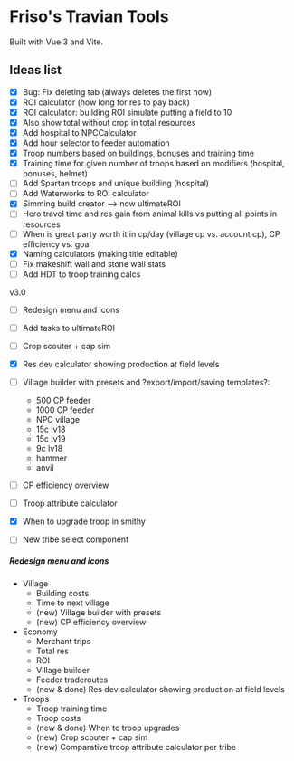 # Friso's Travian Tools

Built with Vue 3 and Vite.

## Ideas list

- [x] Bug: Fix deleting tab (always deletes the first now)
- [x] ROI calculator (how long for res to pay back)
- [x] ROI calculator: building ROI simulate putting a field to 10
- [x] Also show total without crop in total resources
- [x] Add hospital to NPCCalculator
- [x] Add hour selector to feeder automation
- [x] Troop numbers based on buildings, bonuses and training time
- [x] Training time for given number of troops based on modifiers (hospital, bonuses, helmet)
- [ ] Add Spartan troops and unique building (hospital)
- [ ] Add Waterworks to ROI calculator
- [x] Simming build creator --> now ultimateROI
- [ ] Hero travel time and res gain from animal kills vs putting all points in resources
- [ ] When is great party worth it in cp/day (village cp vs. account cp), CP efficiency vs. goal
- [x] Naming calculators (making title editable)
- [ ] Fix makeshift wall and stone wall stats
- [ ] Add HDT to troop training calcs

v3.0
- [ ] Redesign menu and icons
- [ ] Add tasks to ultimateROI
- [ ] Crop scouter + cap sim
- [X] Res dev calculator showing production at field levels
- [ ] Village builder with presets and ?export/import/saving templates?:
  - 500 CP feeder
  - 1000 CP feeder
  - NPC village
  - 15c lv18
  - 15c lv19
  - 9c lv18
  - hammer
  - anvil
- [ ] CP efficiency overview
- [ ] Troop attribute calculator
- [X] When to upgrade troop in smithy
- [ ] New tribe select component


##### Redesign menu and icons

- Village
    - Building costs
    - Time to next village
    - (new) Village builder with presets
    - (new) CP efficiency overview
- Economy
    - Merchant trips
    - Total res
    - ROI
    - Village builder
    - Feeder traderoutes
    - (new & done) Res dev calculator showing production at field levels
- Troops
    - Troop training time
    - Troop costs
    - (new & done) When to troop upgrades
    - (new) Crop scouter + cap sim
    - (new) Comparative troop attribute calculator per tribe
